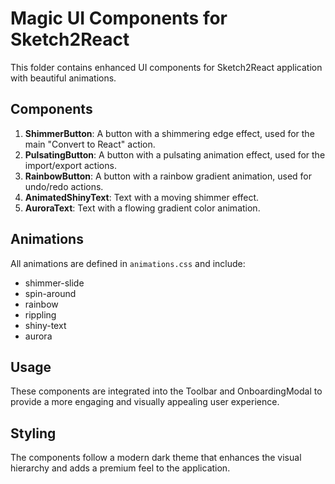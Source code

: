 # Magic UI Components for Sketch2React

This folder contains enhanced UI components for Sketch2React application with beautiful animations.

## Components

1. **ShimmerButton**: A button with a shimmering edge effect, used for the main "Convert to React" action.
2. **PulsatingButton**: A button with a pulsating animation effect, used for the import/export actions.
3. **RainbowButton**: A button with a rainbow gradient animation, used for undo/redo actions.
4. **AnimatedShinyText**: Text with a moving shimmer effect.
5. **AuroraText**: Text with a flowing gradient color animation.

## Animations

All animations are defined in `animations.css` and include:
- shimmer-slide
- spin-around
- rainbow
- rippling
- shiny-text
- aurora

## Usage

These components are integrated into the Toolbar and OnboardingModal to provide a more engaging and visually appealing user experience.

## Styling

The components follow a modern dark theme that enhances the visual hierarchy and adds a premium feel to the application.
